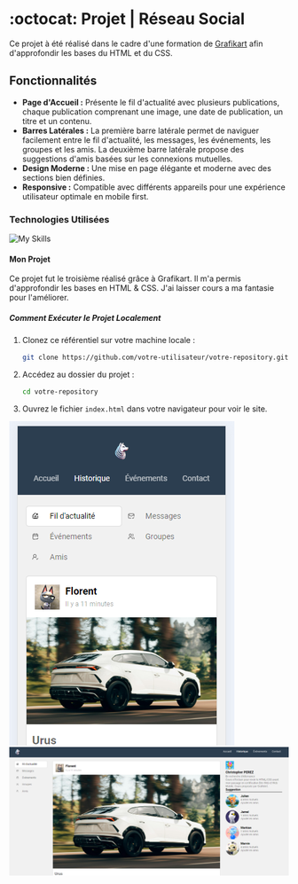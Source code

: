 # :octocat: Projet | Réseau Social

Ce projet à été réalisé dans le cadre d'une formation de <a href = 'https://grafikart.fr/tutoriels/tp-reseau-social-1051' target = '_blank'>Grafikart</a> afin d'approfondir les bases du HTML et du CSS.

## Fonctionnalités

- **Page d'Accueil :** Présente le fil d'actualité avec plusieurs publications, chaque publication comprenant une image, une date de publication, un titre et un contenu.
- **Barres Latérales :** La première barre latérale permet de naviguer facilement entre le fil d'actualité, les messages, les événements, les groupes et les amis. La deuxième barre latérale propose des suggestions d'amis basées sur les connexions mutuelles.
- **Design Moderne :** Une mise en page élégante et moderne avec des sections bien définies.
- **Responsive :** Compatible avec différents appareils pour une expérience utilisateur optimale en mobile first.


### Technologies Utilisées

![My Skills](https://skillicons.dev/icons?i=html,css)

#### Mon Projet

Ce projet fut le troisième réalisé grâce à Grafikart. Il m'a permis d'approfondir les bases en HTML & CSS. J'ai laisser cours a ma fantasie pour l'améliorer.

##### Comment Exécuter le Projet Localement

1. Clonez ce référentiel sur votre machine locale :
   ```bash
   git clone https://github.com/votre-utilisateur/votre-repository.git
   ```
2. Accédez au dossier du projet :
   ```bash
   cd votre-repository
   ```
3. Ouvrez le fichier `index.html` dans votre navigateur pour voir le site.

![Scren1](Capture1.png)
![Scren2](Capture2.png)


